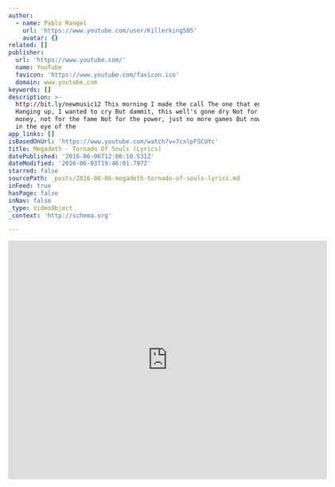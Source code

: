 ```yaml
---
author:
  - name: Pablo Rangel
    url: 'https://www.youtube.com/user/Killerking505'
    avatar: {}
related: []
publisher:
  url: 'https://www.youtube.com/'
  name: YouTube
  favicon: 'https://www.youtube.com/favicon.ico'
  domain: www.youtube.com
keywords: []
description: >-
  http://bit.ly/newmusic12 This morning I made the call The one that ends it all
  Hanging up, I wanted to cry But dammit, this well's gone dry Not for the
  money, not for the fame Not for the power, just no more games But now I'm safe
  in the eye of the
app_links: []
isBasedOnUrl: 'https://www.youtube.com/watch?v=7cxlpFSCUYc'
title: Megadeth - Tornado Of Souls (Lyrics)
datePublished: '2016-06-06T12:06:10.531Z'
dateModified: '2016-06-03T19:46:01.797Z'
starred: false
sourcePath: _posts/2016-06-06-megadeth-tornado-of-souls-lyrics.md
inFeed: true
hasPage: false
inNav: false
_type: VideoObject
_context: 'http://schema.org'

---
```

<iframe src="https://cdn.embedly.com/widgets/media.html?src=https%3A%2F%2Fwww.youtube.com%2Fembed%2F7cxlpFSCUYc%3Ffeature%3Doembed&amp;url=http%3A%2F%2Fwww.youtube.com%2Fwatch%3Fv%3D7cxlpFSCUYc&amp;image=https%3A%2F%2Fi.ytimg.com%2Fvi%2F7cxlpFSCUYc%2Fhqdefault.jpg&amp;key=b7d04c9b404c499eba89ee7072e1c4f7&amp;type=text%2Fhtml&amp;schema=youtube" width="640" height="480" scrolling="no" frameborder="0" allowfullscreen="" style=""></iframe>